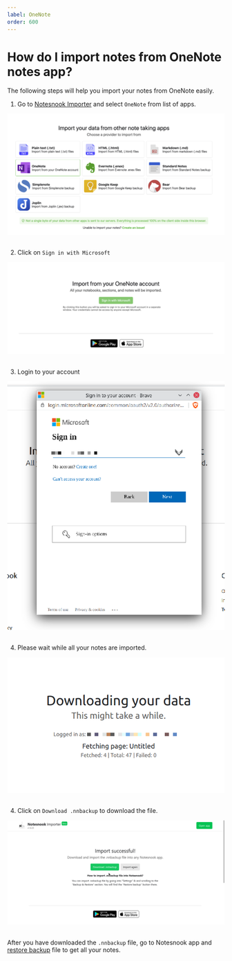 ```yaml
---
label: OneNote
order: 600
---
```


# How do I import notes from OneNote notes app?

The following steps will help you import your notes from OneNote easily.

1. Go to [Notesnook Importer](https://importer.notesnook.com) and select `OneNote` from list of apps.
<img style="margin-bottom:15px;" src="../static/onenote_import_step_1.png" alt="Go to Notesnook Importer]https://importer.notesnook.com and select `OneNote` from list of apps."/>

2. Click on `Sign in with Microsoft`
<img style="margin-bottom:15px;" src="../static/onenote_import_step_2.png" alt="Click on `Sign in with Microsoft`"/>

3. Login to your account
<img style="margin-bottom:15px;" src="../static/onenote_import_step_3.png" alt="Login to your account"/>

4. Please wait while all your notes are imported.
<img style="margin-bottom:15px;" src="../static/onenote_import_step_4.png" alt="Please wait while all your notes are imported."/>

4. Click on `Download .nnbackup` to download the file.
<img style="margin-bottom:15px;" src="../static/plain_text_import_step_3.png" alt="Click on `Download .nnbackup` to download the file."/>

After you have downloaded the `.nnbackup` file, go to Notesnook app and [restore backup](../backup-restore.md) file to get all your notes.




